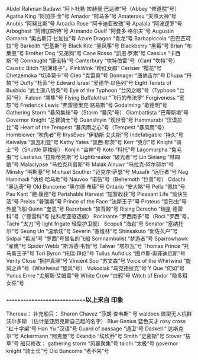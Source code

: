 Abdel Rahman Badawi “阿卜杜勒·拉赫曼·巴达维”号（Abbey “修道院”号）
Agatha King “阿加莎·金”号
Amador “阿马多”号
Amaterasu “天照大神”号
Anubis “阿努比斯”号
Arcadia Rose “阿卡迪亚玫瑰”号
Apalala “阿波逻罗”号
Arboghast “阿博加斯特”号
Armando Guelf “阿曼多·格尔夫”号
Augustin Gamarra “奥古斯汀·甘加拉”号
Azure Dragon “青龙”号
Barbapiccola “巴巴匹可拉”号
Barkeith “巴基斯”号
Black Kite “黑风筝”号
Blackberry “黑莓”号
Brian “布莱恩”号
Brother Dog “兄弟狗”号
Cane Rosso “凯恩·罗索”号
Cassius “卡西斯”号
Connaught “康诺特”号
Canterbury “坎特伯雷”号（Cant “坎特”号）
Caustic Bitch “刻薄婊子”，PinkWink “粉红女郎”
Cerisier “樱花”号
Chetzemoka “切泽莫卡”号
Cleo “克雷奥”号
Donnager “唐纳吉尔”号
Dhupa “丹帕”号
Duffy “杜菲”号
Edward Israel “爱德华·以色列”号
Eight Tenets of Bushido “武士道八信条”号
Eye of the Typhoon “台风之眼”号（Typhoon “台风”号）
Falcon “鹰隼”号
Flying Buffalothat “飞行的布法罗”
Forgiveness “宽恕”号
Frederick Lewis “弗雷德里克·路易斯”号
Godalming “歌德明”号
Gathering Storm “暴风集结”号（Storm “暴风”号）
Giambattista “巴蒂斯塔”号
Governor Knight “总督骑士”号
Guanshiyin “观世音”号
Hammurabi “汉谟拉比”号
Heart of the Tempest “暴风雨之心”号（Tempest “暴风雨”号）
Hornblower “吹角者”号
IlrysEves “伊勒斯·艾夫斯”号
Indefatigable “持久”号
Kaivalya “凯瓦利亚”号
Kathy Yates “凯西·耶茨”号
Kerr “克尔”号
Knight “骑士”号（Shuttle 穿梭艇）
Konjin “金神”号
Koto “科托”号
Lagomorpha “兔毛虫”号
Lastialus “拉斯蒂劳斯”号
Lightbreaker “破光者”号
Lin Siniang “林四娘”号
Malaclypse “马拉克利普斯”号
Malak Alnuwr “马拉克·阿尔努尔”号
Minsky “明斯基”号
Michael Souther “迈克尔·萨瑟”号
Musafir “远行者”号
Nag Hammadi “纳格·哈马地”号
Nauvoo “诺伍”号（Behemoth “巨兽”号）
Odachi “奥达奇”号
Old Buncome “奥尔德·布康”号
Ontario “安大略”号
Pella “佩拉”号
Pau Kant “鲍·康德”号
Perishable Harvest “短暂收获”号
Pleasant Life “愉快生活”号
Preiss “普瑞斯”号
Prince of the Face “法斯王子”号
Proteus “变形虫”号 外星飞船
Quinn “奎恩”号
Razorback “狭背鲸”号
Rising Derecho “瑞星·德雷科”号（“德雷科”号 拉科尼亚驱逐舰）
Rocinante “罗西南多”号（Roci “罗西”号，Tachi “太刀”号  light frigate 轻型护卫舰）
Scopuli “海岩”号
Senator “塞纳托尔”号
Seung Un “温承炫”号
Severin “塞维林”号
Shinsakuto “新佐久户”号
Sidpai “希派”号 “罗西”号冒名的飞船
Somnambulist “梦游者”号
Sparrowhawk “雀鹰”号
Spider Webb “斯派德·韦勃”号
Talwar “塔尔瓦”号
Thomas Prince “托马斯王子”号
Tori Byron “托瑞·拜伦”号
Tullus Aufidius “图卢斯·奥菲迪厄斯”号
Verity Close “拥护真理”号
Vincent Soo “苏文森”号
Voice of the Whirlwind “旋风之声”号（Whirlwind “旋风”号）
Vukodlak “乌克德拉克”号
Y Que “何如”号
Yunus Emre “尤努斯·艾姆雷”号
White Crow “白鸦”号
Witch of Endor “隐多珥女巫”号

### ----------------------------以上来自 印象

Thoreau：
补充船只：
Sharon Chavez “莎朗·查韦斯” 号
waldoes 微型无人机群 沃尔多斯 （估计是亚历克斯自己起的名字）
Blue Genius 蓝色天才
rosy cross ”红十字架“号
Han Yu ”汉语“号
Guard of passage “通卫”号
Daskell “ 达斯克尔”号
Ackermann “阿克曼”号
Ekandjo “埃坎乔”号
Smith “史密斯”号
Stover “枯草”号
船只修改：
gathering storm “风暴聚集”号
taichi    “太极”号
governor knight “骑士长”号
Old Buncome “老不来“号